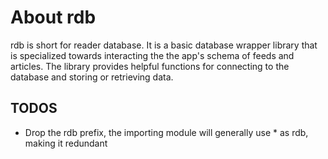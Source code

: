 # About rdb
rdb is short for reader database. It is a basic database wrapper library that is specialized towards interacting the the app's schema of feeds and articles. The library provides helpful functions for connecting to the database and storing or retrieving data.


## TODOS
* Drop the rdb prefix, the importing module will generally use * as rdb, making it redundant
